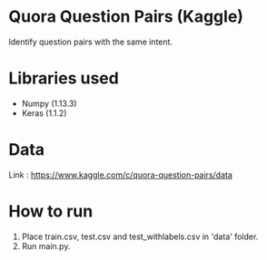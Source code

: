 # Quora Question Pairs (Kaggle)
Identify question pairs with the same intent.

# Libraries used
* Numpy (1.13.3)
* Keras (1.1.2)

# Data
Link : https://www.kaggle.com/c/quora-question-pairs/data

# How to run
1. Place train.csv, test.csv and test_withlabels.csv in 'data' folder.
2. Run main.py.

